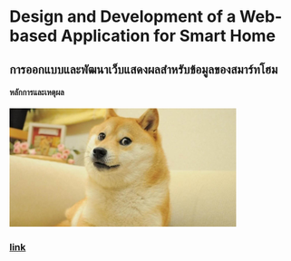 # Design and Development of a Web-based Application for Smart Home
## การออกแบบและพัฒนาเว็บแสดงผลสำหรับข้อมูลของสมาร์ทโฮม
#### หลักการและเหตุผล

  <img src="picture/dog.jpg" alt="dog" width="400" heigh="400"/>

### [link](https://tunlaya-sanphokha.github.io/Project-Logbook.github.io/link.html)
